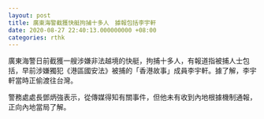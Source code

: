```yaml
---
layout: post
title: 廣東海警截獲快艇拘捕十多人　據報包括李宇軒
date: 2020-08-27 22:40:13.000000000 +08:00
categories: rthk
---
```


廣東海警日前截獲一艘涉嫌非法越境的快艇，拘捕十多人，有報道指被捕人士包括，早前涉嫌獨犯《港區國安法》被捕的「香港故事」成員李宇軒。據了解，李宇軒當時正偷渡往台灣。

警務處處長鄧炳強表示，從傳媒得知有關事件，但他未有收到內地根據機制通報，正向內地當局了解。
